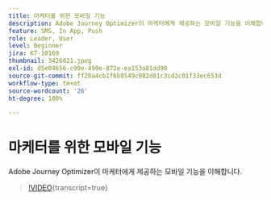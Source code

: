 ```yaml
---
title: 마케터를 위한 모바일 기능
description: Adobe Journey Optimizer이 마케터에게 제공하는 모바일 기능을 이해합니다.
feature: SMS, In App, Push
role: Leader, User
level: Beginner
jira: KT-10169
thumbnail: 3426021.jpeg
exl-id: d5e04656-c99e-490e-872e-ea153a81dd98
source-git-commit: ff20a4cb1f6b8549c982d81c3cd2c01f33ec653d
workflow-type: tm+mt
source-wordcount: '26'
ht-degree: 100%

---
```


# 마케터를 위한 모바일 기능

Adobe Journey Optimizer이 마케터에게 제공하는 모바일 기능을 이해합니다.

>[!VIDEO](https://video.tv.adobe.com/v/3426021?quality=12&learn=on){transcript=true}
